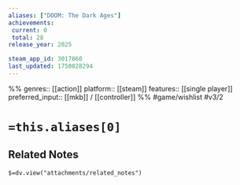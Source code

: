 ```yaml
---
aliases: ["DOOM: The Dark Ages"]
achievements:
 current: 0
 total: 28
release_year: 2025

steam_app_id: 3017860
last_updated: 1750028294
---
```

%%
genres:: [[action]]
platform:: [[steam]]
features:: [[single player]]
preferred_input:: [[mkb]] / [[controller]]
%%
#game/wishlist
#v3/2

# `=this.aliases[0]`
## Related Notes
`$=dv.view("attachments/related_notes")`